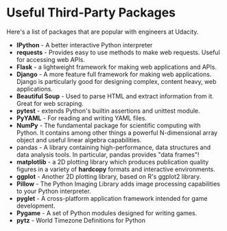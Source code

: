 # Useful Third-Party Packages

Here's a list of packages that are popular with engineers at Udacity.

* **IPython** - A better interactive Python interpreter
* **requests** - Provides easy to use methods to make web requests. Useful for accessing web APIs.
* **Flask** - a lightweight framework for making web applications and APIs.
* **Django** - A more feature full framework for making web applications. Django is particularly good for designing complex, content heavy, web applications.
* **Beautiful Soup** - Used to parse HTML and extract information from it. Great for web scraping.
* **pytest** - extends Python's builtin assertions and unittest module.
* **PyYAML** - For reading and writing YAML files.
* **NumPy** - The fundamental package for scientific computing with Python. It contains among other things a powerful N-dimensional array object and useful linear algebra capabilities.
* pandas - A library containing high-performance, data structures and data analysis tools. In particular, pandas provides "data frames"!
* **matplotlib** - a 2D plotting library which produces publication quality figures in a variety of **hardcopy** formats and interactive environments.
* **ggplot** - Another 2D plotting library, based on R's ggplot2 library.
* **Pillow** - The Python Imaging Library adds image processing capabilities to your Python interpreter.
* **pyglet** - A cross-platform application framework intended for game development.
* **Pygame** - A set of Python modules designed for writing games.
* **pytz** - World Timezone Definitions for Python
